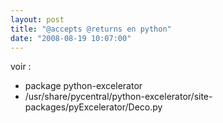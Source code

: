 ```yaml
---
layout: post
title: "@accepts @returns en python"
date: "2008-08-19 10:07:00"
---
```

voir :
* package python-excelerator
*  /usr/share/pycentral/python-excelerator/site-packages/pyExcelerator/Deco.py
